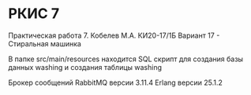 # РКИС 7

Практическая работа 7. Кобелев М.А. КИ20-17/1Б
Вариант 17 - Стиральная машинка

В папке src/main/resources находится SQL скрипт для создания базы данных washing и создания таблицы washing

Брокер сообщений RabbitMQ версии 3.11.4
Erlang версии 25.1.2
